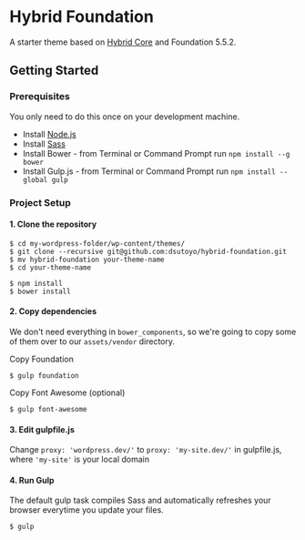# Hybrid Foundation

A starter theme based on <a href="http://http://themehybrid.com/hybrid-core/">Hybrid Core</a> and Foundation 5.5.2.

## Getting Started
### Prerequisites

You only need to do this once on your development machine.

* Install <a href="https://nodejs.org/download/" title="Permalink to the Node.js website for download instructions">Node.js</a>
* Install <a href="http://sass-lang.com/install" title="Permalink to the Sass website for install instructions">Sass</a>
* Install Bower - from Terminal or Command Prompt run `npm install --g bower`
* Install Gulp.js - from Terminal or Command Prompt run `npm install --global gulp`

### Project Setup

#### 1. Clone the repository

```
$ cd my-wordpress-folder/wp-content/themes/
$ git clone --recursive git@github.com:dsutoyo/hybrid-foundation.git
$ mv hybrid-foundation your-theme-name
$ cd your-theme-name

$ npm install
$ bower install
```

#### 2. Copy dependencies

We don't need everything in `bower_components`, so we're going to copy some of them over to our `assets/vendor` directory.

Copy Foundation

```
$ gulp foundation
```

Copy Font Awesome (optional)

```
$ gulp font-awesome
```

#### 3. Edit gulpfile.js

Change `proxy: 'wordpress.dev/'` to `proxy: 'my-site.dev/'` in gulpfile.js, where `'my-site'` is your local domain

#### 4. Run Gulp

The default gulp task compiles Sass and automatically refreshes your browser everytime you update your files.

```
$ gulp
```